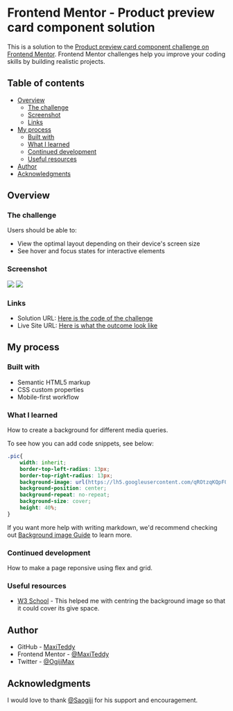 # Frontend Mentor - Product preview card component solution

This is a solution to the [Product preview card component challenge on Frontend Mentor](https://www.frontendmentor.io/challenges/product-preview-card-component-GO7UmttRfa). Frontend Mentor challenges help you improve your coding skills by building realistic projects. 

## Table of contents

- [Overview](#overview)
  - [The challenge](#the-challenge)
  - [Screenshot](#screenshot)
  - [Links](#links)
- [My process](#my-process)
  - [Built with](#built-with)
  - [What I learned](#what-i-learned)
  - [Continued development](#continued-development)
  - [Useful resources](#useful-resources)
- [Author](#author)
- [Acknowledgments](#acknowledgments)

## Overview

### The challenge

Users should be able to:

- View the optimal layout depending on their device's screen size
- See hover and focus states for interactive elements

### Screenshot

![](https://lh6.googleusercontent.com/um8v7L9L8DR8mXbUQwb62Em1QwigdSxNVgEL_2l2AW2Xk1prWm4Xwc0LEcZl2S9pe70=w2400)
![](https://lh5.googleusercontent.com/dGXRFHRiC2odGgAHx2Y7B7yg9L68bzOKKZN7bLoX8unAL-guxwsCSDvuXQeypQI723I=w2400)

### Links

- Solution URL: [Here is the code of the challenge](https://github.com/MaxiTeddy/Product-preview-card-component)
- Live Site URL: [Here is what the outcome look like](https://your-live-site-url.com)

## My process

### Built with

- Semantic HTML5 markup
- CSS custom properties
- Mobile-first workflow

### What I learned

How to create a background for different media queries.

To see how you can add code snippets, see below:

```css
.pic{
    width: inherit;
    border-top-left-radius: 13px;
    border-top-right-radius: 13px;
    background-image: url(https://lh5.googleusercontent.com/qROtzqKQpFOOuLHOeRShVKRk5Z1XrJ5jZ2nBlx8IqtZ6PHNGku4zmD3ro9KMb0sywsg=w2400);
    background-position: center;
    background-repeat: no-repeat;
    background-size: cover;
    height: 40%;
}
```

If you want more help with writing markdown, we'd recommend checking out [Background image Guide](https://www.w3schools.com/html/html_images_background.asp) to learn more.

### Continued development

How to make a page reponsive using flex and grid.

### Useful resources

- [W3 School](https://www.w3schools.com/howto/howto_css_image_center.asp) - This helped me with centring the background image so that it could cover its give space.

## Author

- GitHub - [MaxiTeddy](https://github.com/MaxiTeddy)
- Frontend Mentor - [@MaxiTeddy](https://www.frontendmentor.io/profile/MaxiTeddy)
- Twitter - [@OgijiMax](https://twitter.com/MaxOgiji)

## Acknowledgments

I would love to thank [@Saogiji](https://github.com/saogiji) for his support and encouragement. 

